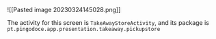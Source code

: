 ![[Pasted image 20230324145028.png]]

The activity for this screen is `TakeAwayStoreActivity`, and its package is `pt.pingodoce.app.presentation.takeaway.pickupstore`
